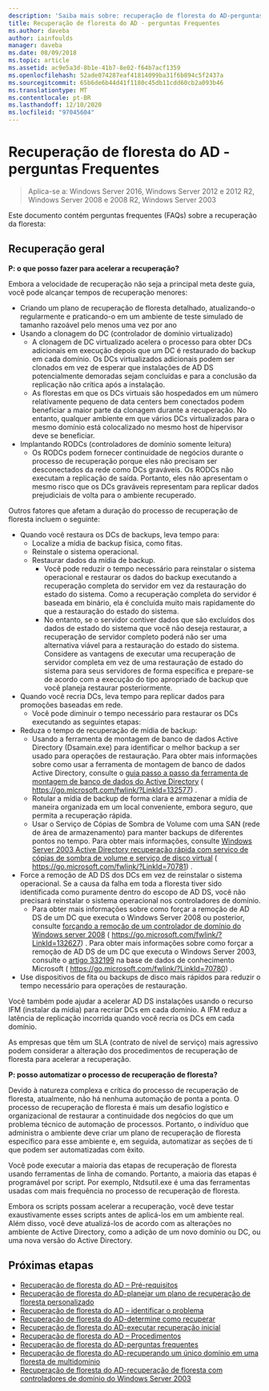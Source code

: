 ```yaml
---
description: 'Saiba mais sobre: recuperação de floresta do AD-perguntas frequentes'
title: Recuperação de floresta do AD - perguntas Frequentes
ms.author: daveba
author: iainfoulds
manager: daveba
ms.date: 08/09/2018
ms.topic: article
ms.assetid: ac9e5a3d-8b1e-41b7-8e02-f64b7acf1359
ms.openlocfilehash: 52ade074287eaf41814099ba31f6b894c5f2437a
ms.sourcegitcommit: 65b6de6b44d41f1180c45db11cdd60cb2a093b46
ms.translationtype: MT
ms.contentlocale: pt-BR
ms.lasthandoff: 12/10/2020
ms.locfileid: "97045604"
---
```

# <a name="ad-forest-recovery---faq"></a>Recuperação de floresta do AD - perguntas Frequentes

>Aplica-se a: Windows Server 2016, Windows Server 2012 e 2012 R2, Windows Server 2008 e 2008 R2, Windows Server 2003

Este documento contém perguntas frequentes (FAQs) sobre a recuperação da floresta:

## <a name="general-recovery"></a>Recuperação geral

**P: o que posso fazer para acelerar a recuperação?**

Embora a velocidade de recuperação não seja a principal meta deste guia, você pode alcançar tempos de recuperação menores:

- Criando um plano de recuperação de floresta detalhado, atualizando-o regularmente e praticando-o em um ambiente de teste simulado de tamanho razoável pelo menos uma vez por ano
- Usando a clonagem do DC (controlador de domínio virtualizado)
   - A clonagem de DC virtualizado acelera o processo para obter DCs adicionais em execução depois que um DC é restaurado do backup em cada domínio. Os DCs virtualizados adicionais podem ser clonados em vez de esperar que instalações de AD DS potencialmente demoradas sejam concluídas e para a conclusão da replicação não crítica após a instalação.
   - As florestas em que os DCs virtuais são hospedados em um número relativamente pequeno de data centers bem conectados podem beneficiar a maior parte da clonagem durante a recuperação. No entanto, qualquer ambiente em que vários DCs virtualizados para o mesmo domínio está colocalizado no mesmo host de hipervisor deve se beneficiar.
- Implantando RODCs (controladores de domínio somente leitura)
   - Os RODCs podem fornecer continuidade de negócios durante o processo de recuperação porque eles não precisam ser desconectados da rede como DCs graváveis. Os RODCs não executam a replicação de saída. Portanto, eles não apresentam o mesmo risco que os DCs graváveis representam para replicar dados prejudiciais de volta para o ambiente recuperado.

Outros fatores que afetam a duração do processo de recuperação de floresta incluem o seguinte:

- Quando você restaura os DCs de backups, leva tempo para:
   - Localize a mídia de backup física, como fitas.
   - Reinstale o sistema operacional.
   - Restaurar dados da mídia de backup.
      - Você pode reduzir o tempo necessário para reinstalar o sistema operacional e restaurar os dados do backup executando a recuperação completa do servidor em vez da restauração do estado do sistema. Como a recuperação completa do servidor é baseada em binário, ela é concluída muito mais rapidamente do que a restauração do estado do sistema.
      - No entanto, se o servidor contiver dados que são excluídos dos dados de estado do sistema que você não deseja restaurar, a recuperação de servidor completo poderá não ser uma alternativa viável para a restauração do estado do sistema. Considere as vantagens de executar uma recuperação de servidor completa em vez de uma restauração de estado do sistema para seus servidores de forma específica e prepare-se de acordo com a execução do tipo apropriado de backup que você planeja restaurar posteriormente.
- Quando você recria DCs, leva tempo para replicar dados para promoções baseadas em rede.
   - Você pode diminuir o tempo necessário para restaurar os DCs executando as seguintes etapas:
- Reduza o tempo de recuperação de mídia de backup:
   - Usando a ferramenta de montagem de banco de dados Active Directory (Dsamain.exe) para identificar o melhor backup a ser usado para operações de restauração. Para obter mais informações sobre como usar a ferramenta de montagem de banco de dados Active Directory, consulte o [guia passo a passo da ferramenta de montagem de banco de dados do Active Directory](https://go.microsoft.com/fwlink/?LinkId=132577) ( https://go.microsoft.com/fwlink/?LinkId=132577) .
   - Rotular a mídia de backup de forma clara e armazenar a mídia de maneira organizada em um local conveniente, embora seguro, que permita a recuperação rápida.
   - Usar o Serviço de Cópias de Sombra de Volume com uma SAN (rede de área de armazenamento) para manter backups de diferentes pontos no tempo. Para obter mais informações, consulte [Windows Server 2003 Active Directory recuperação rápida com serviço de cópias de sombra de volume e serviço de disco virtual](https://go.microsoft.com/fwlink/?LinkId=70781) ( https://go.microsoft.com/fwlink/?LinkId=70781) .
- Force a remoção de AD DS dos DCs em vez de reinstalar o sistema operacional. Se a causa da falha em toda a floresta tiver sido identificada como puramente dentro do escopo de AD DS, você não precisará reinstalar o sistema operacional nos controladores de domínio.
   - Para obter mais informações sobre como forçar a remoção de AD DS de um DC que executa o Windows Server 2008 ou posterior, consulte [forçando a remoção de um controlador de domínio do Windows server 2008](https://go.microsoft.com/fwlink/?LinkId=132627) ( https://go.microsoft.com/fwlink/?LinkId=132627) . Para obter mais informações sobre como forçar a remoção de AD DS de um DC que executa o Windows Server 2003, consulte o [artigo 332199](https://go.microsoft.com/fwlink/?LinkId=70780) na base de dados de conhecimento Microsoft ( https://go.microsoft.com/fwlink/?LinkId=70780) .
- Use dispositivos de fita ou backups de disco mais rápidos para reduzir o tempo necessário para operações de restauração.

Você também pode ajudar a acelerar AD DS instalações usando o recurso IFM (instalar da mídia) para recriar DCs em cada domínio. A IFM reduz a latência de replicação incorrida quando você recria os DCs em cada domínio.

As empresas que têm um SLA (contrato de nível de serviço) mais agressivo podem considerar a alteração dos procedimentos de recuperação de floresta para acelerar a recuperação.

**P: posso automatizar o processo de recuperação de floresta?**

Devido à natureza complexa e crítica do processo de recuperação de floresta, atualmente, não há nenhuma automação de ponta a ponta. O processo de recuperação de floresta é mais um desafio logístico e organizacional de restaurar a continuidade dos negócios do que um problema técnico de automação de processos. Portanto, o indivíduo que administra o ambiente deve criar um plano de recuperação de floresta específico para esse ambiente e, em seguida, automatizar as seções de ti que podem ser automatizadas com êxito.

Você pode executar a maioria das etapas de recuperação de floresta usando ferramentas de linha de comando. Portanto, a maioria das etapas é programável por script. Por exemplo, Ntdsutil.exe é uma das ferramentas usadas com mais frequência no processo de recuperação de floresta.

Embora os scripts possam acelerar a recuperação, você deve testar exaustivamente esses scripts antes de aplicá-los em um ambiente real. Além disso, você deve atualizá-los de acordo com as alterações no ambiente de Active Directory, como a adição de um novo domínio ou DC, ou uma nova versão do Active Directory.

## <a name="next-steps"></a>Próximas etapas

- [Recuperação de floresta do AD – Pré-requisitos](AD-Forest-Recovery-Prerequisties.md)
- [Recuperação de floresta do AD-planejar um plano de recuperação de floresta personalizado](AD-Forest-Recovery-Devising-a-Plan.md)
- [Recuperação de floresta do AD – identificar o problema](AD-Forest-Recovery-Identify-the-Problem.md)
- [Recuperação de floresta do AD-determine como recuperar](AD-Forest-Recovery-Determine-how-to-Recover.md)
- [Recuperação de floresta do AD-executar recuperação inicial](AD-Forest-Recovery-Perform-initial-recovery.md)
- [Recuperação de floresta do AD – Procedimentos](AD-Forest-Recovery-Procedures.md)
- [Recuperação de floresta do AD-perguntas frequentes](AD-Forest-Recovery-FAQ.md)
- [Recuperação de floresta do AD-recuperando um único domínio em uma floresta de multidomínio](AD-Forest-Recovery-Single-Domain-in-Multidomain-Recovery.md)
- [Recuperação de floresta do AD-recuperação de floresta com controladores de domínio do Windows Server 2003](AD-Forest-Recovery-Windows-Server-2003.md)
